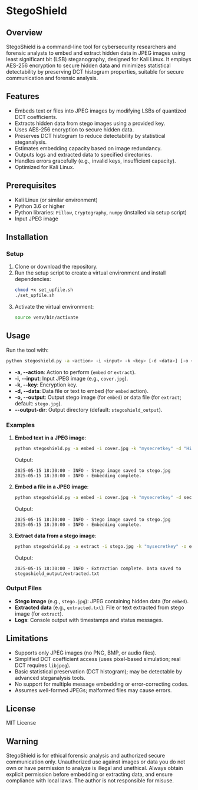# StegoShield

## Overview
StegoShield is a command-line tool for cybersecurity researchers and forensic analysts to embed and extract hidden data in JPEG images using least significant bit (LSB) steganography, designed for Kali Linux. It employs AES-256 encryption to secure hidden data and minimizes statistical detectability by preserving DCT histogram properties, suitable for secure communication and forensic analysis.

## Features
- Embeds text or files into JPEG images by modifying LSBs of quantized DCT coefficients.
- Extracts hidden data from stego images using a provided key.
- Uses AES-256 encryption to secure hidden data.
- Preserves DCT histogram to reduce detectability by statistical steganalysis.
- Estimates embedding capacity based on image redundancy.
- Outputs logs and extracted data to specified directories.
- Handles errors gracefully (e.g., invalid keys, insufficient capacity).
- Optimized for Kali Linux.

## Prerequisites
- Kali Linux (or similar environment)
- Python 3.6 or higher
- Python libraries: `Pillow`, `Cryptography`, `numpy` (installed via setup script)
- Input JPEG image

## Installation

### Setup
1. Clone or download the repository.
2. Run the setup script to create a virtual environment and install dependencies:
   ```bash
   chmod +x set_upfile.sh
   ./set_upfile.sh
   ```
3. Activate the virtual environment:
   ```bash
   source venv/bin/activate
   ```

## Usage
Run the tool with:
```bash
python stegoshield.py -a <action> -i <input> -k <key> [-d <data>] [-o <output>] [--output-dir <dir>]
```

- **-a, --action**: Action to perform (`embed` or `extract`).
- **-i, --input**: Input JPEG image (e.g., `cover.jpg`).
- **-k, --key**: Encryption key.
- **-d, --data**: Data file or text to embed (for `embed` action).
- **-o, --output**: Output stego image (for `embed`) or data file (for `extract`; default: `stego.jpg`).
- **--output-dir**: Output directory (default: `stegoshield_output`).

### Examples
1. **Embed text in a JPEG image**:
   ```bash
   python stegoshield.py -a embed -i cover.jpg -k "mysecretkey" -d "Hidden message" -o stego.jpg
   ```
   Output:
   ```
   2025-05-15 18:30:00 - INFO - Stego image saved to stego.jpg
   2025-05-15 18:30:00 - INFO - Embedding complete.
   ```

2. **Embed a file in a JPEG image**:
   ```bash
   python stegoshield.py -a embed -i cover.jpg -k "mysecretkey" -d secret.txt -o stego.jpg
   ```
   Output:
   ```
   2025-05-15 18:30:00 - INFO - Stego image saved to stego.jpg
   2025-05-15 18:30:00 - INFO - Embedding complete.
   ```

3. **Extract data from a stego image**:
   ```bash
   python stegoshield.py -a extract -i stego.jpg -k "mysecretkey" -o extracted.txt
   ```
   Output:
   ```
   2025-05-15 18:30:00 - INFO - Extraction complete. Data saved to stegoshield_output/extracted.txt
   ```

### Output Files
- **Stego image** (e.g., `stego.jpg`): JPEG containing hidden data (for `embed`).
- **Extracted data** (e.g., `extracted.txt`): File or text extracted from stego image (for `extract`).
- **Logs**: Console output with timestamps and status messages.

## Limitations
- Supports only JPEG images (no PNG, BMP, or audio files).
- Simplified DCT coefficient access (uses pixel-based simulation; real DCT requires `libjpeg`).
- Basic statistical preservation (DCT histogram); may be detectable by advanced steganalysis tools.
- No support for multiple message embedding or error-correcting codes.
- Assumes well-formed JPEGs; malformed files may cause errors.

## License
MIT License

## Warning
StegoShield is for ethical forensic analysis and authorized secure communication only. Unauthorized use against images or data you do not own or have permission to analyze is illegal and unethical. Always obtain explicit permission before embedding or extracting data, and ensure compliance with local laws. The author is not responsible for misuse.